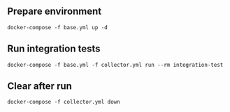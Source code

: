 ## Prepare environment
```
docker-compose -f base.yml up -d 
```

## Run integration tests
```
docker-compose -f base.yml -f collector.yml run --rm integration-test
```

## Clear after run
```
docker-compose -f collector.yml down
```